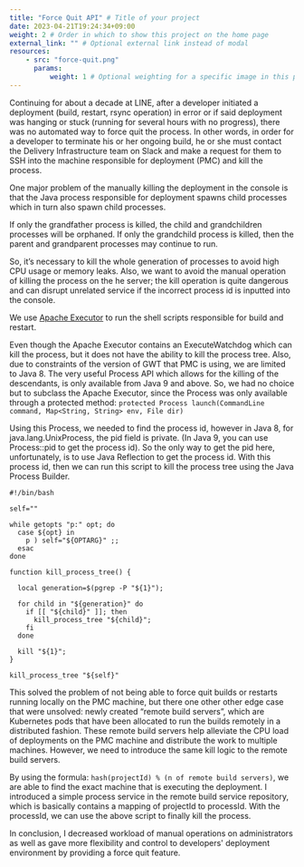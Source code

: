 ```yaml
---
title: "Force Quit API" # Title of your project
date: 2023-04-21T19:24:34+09:00
weight: 2 # Order in which to show this project on the home page
external_link: "" # Optional external link instead of modal
resources:
    - src: "force-quit.png"
      params:
          weight: 1 # Optional weighting for a specific image in this project folder
---
```

Continuing for about a decade at LINE, after a developer initiated a deployment (build, restart, rsync operation) in error or if said deployment was hanging or stuck (running for several hours with no progress), there was no automated way to force quit the process.
In other words, in order for a developer to terminate his or her ongoing build, he or she must contact the Delivery Infrastructure team on Slack and make a request for them to SSH into the machine responsible for deployment (PMC) and kill the process.

One major problem of the manually killing the deployment in the console is that the Java process responsible for deployment spawns child processes which in turn also spawn child processes.

If only the grandfather process is killed, the child and grandchildren processes will be orphaned.
If only the grandchild process is killed, then the parent and grandparent processes may continue to run.

So, it’s necessary to kill the whole generation of processes to avoid high CPU usage or memory leaks.
Also, we want to avoid the manual operation of killing the process on the he server; the kill operation is quite dangerous and can disrupt unrelated service if the incorrect process id is inputted into the console.

We use [Apache Executor](https://commons.apache.org/proper/commons-exec/apidocs/org/apache/commons/exec/Executor.html) to run the shell scripts responsible for build and restart.

Even though the Apache Executor contains an ExecuteWatchdog which can kill the process, but it does not have the ability to kill the process tree.
Also, due to constraints of the version of GWT that PMC is using, we are limited to Java 8.
The very useful Process API which allows for the killing of the descendants, is only available from Java 9 and above.
So, we had no choice but to subclass the Apache Executor, since the Process was only available through a protected method: `protected Process launch(CommandLine command, Map<String, String> env, File dir)`

Using this Process, we needed to find the process id, however in Java 8, for java.lang.UnixProcess, the pid field is private.
(In Java 9, you can use Process::pid to get the process id). So the only way to get the pid here, unfortunately, is to use Java Reflection to get the process id.
With this process id, then we can run this script to kill the process tree using the Java Process Builder.


```
#!/bin/bash

self=""

while getopts "p:" opt; do
  case ${opt} in
    p ) self="${OPTARG}" ;;
  esac
done

function kill_process_tree() {

  local generation=$(pgrep -P "${1}");

  for child in "${generation}" do
    if [[ "${child}" ]]; then
      kill_process_tree "${child}";
    fi
  done

  kill "${1}";
}

kill_process_tree "${self}"
```

This solved the problem of not being able to force quit builds or restarts running locally on the PMC machine, but there one other other edge case that were unsolved: newly created “remote build servers”, which are Kubernetes pods that have been allocated to run the builds remotely in a distributed fashion.
These remote build servers help alleviate the CPU load of deployments on the PMC machine and distribute the work to multiple machines. However, we need to introduce the same kill logic to the remote build servers.

By using the formula: `hash(projectId) % (n of remote build servers)`, we are able to find the exact machine that is executing the deployment.
I introduced a simple process service in the remote build service repository, which is basically contains a mapping of projectId to processId.
With the processId, we can use the above script to finally kill the process.

In conclusion, I decreased workload of manual operations on administrators as well as gave more flexibility and control to developers' deployment environment by providing a force quit feature.
